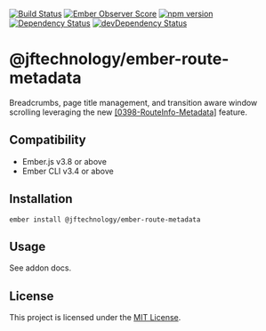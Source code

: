 [![Build Status](https://travis-ci.org/JFTechnology/ember-route-metadata.svg)](https://travis-ci.org/JFTechnology/ember-route-metadata)
[![Ember Observer Score](http://emberobserver.com/ember-route-metadata.svg)](http://emberobserver.com/addons/ember-route-metadata)
[![npm version](https://badge.fury.io/js/@jftechnology/ember-route-metadata.svg)](https://badge.fury.io/js/@jftechnology/ember-route-metadata)
[![Dependency Status](https://david-dm.org/JFTechnology/ember-route-metadata.svg)](https://david-dm.org/JFTechnology/ember-route-metadata)
[![devDependency Status](https://david-dm.org/JFTechnology/ember-route-metadata/dev-status.svg)](https://david-dm.org/JFTechnology/ember-route-metadata#info=devDependencies)

@jftechnology/ember-route-metadata
==============================================================================

Breadcrumbs, page title management, and transition aware window scrolling leveraging the new
  <a href="https://github.com/emberjs/rfcs/blob/master/text/0398-RouteInfo-Metadata.md">[0398-RouteInfo-Metadata]</a>
  feature.


Compatibility
------------------------------------------------------------------------------

* Ember.js v3.8 or above
* Ember CLI v3.4 or above


Installation
------------------------------------------------------------------------------

```
ember install @jftechnology/ember-route-metadata
```


Usage
------------------------------------------------------------------------------

See addon docs.


License
------------------------------------------------------------------------------

This project is licensed under the [MIT License](LICENSE.md).
